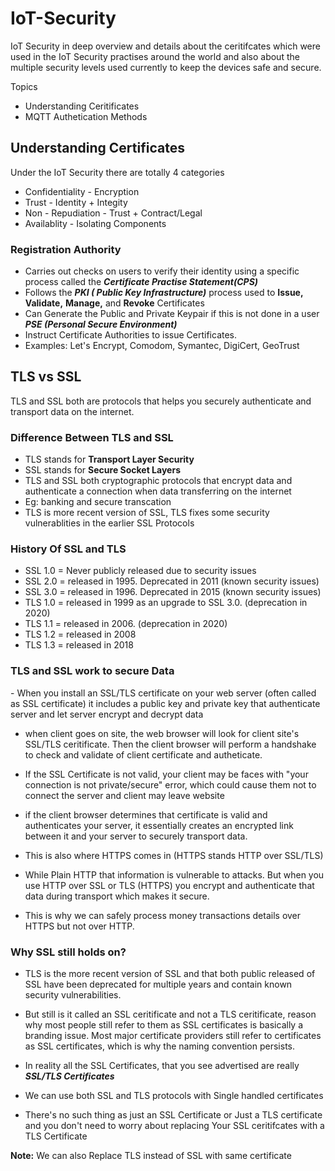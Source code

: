 # IoT-Security

IoT Security in deep overview and details about the ceritifcates which were used in the IoT Security practises around the world and also about the multiple security levels
used currently to keep the devices safe and secure.

Topics

- Understanding Ceritificates
- MQTT Authetication Methods


## Understanding Certificates

Under the IoT Security there are totally 4 categories
- Confidentiality     - Encryption
- Trust               - Identity + Integity
- Non - Repudiation   - Trust + Contract/Legal
- Availablity         - Isolating Components

### Registration Authority

- Carries out checks on users to verify their identity using a specific process called the ***Certificate Practise Statement(CPS)***
- Follows the ***PKI ( Public Key Infrastructure)*** process used to **Issue,** **Validate,** **Manage,** and **Revoke** Certificates
- Can Generate the Public and Private Keypair if this is not done in a user ***PSE (Personal Secure Environment)***
- Instruct Certificate Authorities to issue Certificates.
- Examples: Let's Encrypt, Comodom, Symantec, DigiCert, GeoTrust


## TLS vs SSL

TLS and SSL both are protocols that helps you securely authenticate and transport data on the internet. 

### Difference Between TLS and SSL

- TLS stands for **Transport Layer Security** 
- SSL stands for **Secure Socket Layers**
- TLS and SSL both cryptographic protocols that encrypt data and authenticate a connection when data transferring on the internet
- Eg: banking and secure transcation
- TLS is more recent version of SSL, TLS fixes some security vulnerablities in the earlier SSL Protocols


### History Of SSL and TLS

- SSL 1.0 = Never publicly released due to security issues
- SSL 2.0 = released in 1995. Deprecated in 2011 (known security issues)
- SSL 3.0 = released in 1996. Deprecated in 2015 (known security issues)
- TLS 1.0 = released in 1999 as an upgrade to SSL 3.0. (deprecation in 2020)
- TLS 1.1 = released in 2006. (deprecation in 2020)
- TLS 1.2 = released in 2008
- TLS 1.3 = released in 2018

### TLS and SSL work to secure Data

<p align = "left">
- When you install an SSL/TLS certificate on your web server (often called as SSL certificate) it includes a public key and private key that authenticate server and let server encrypt and decrypt data
     
- when client goes on site, the web browser will look for client site's SSL/TLS ceritificate. Then the client browser will perform a handshake to check and validate of client certificate and autheticate.
     
- If the SSL Certificate is not valid, your client may be faces with "your connection is not private/secure" error, which could cause them not to connect the server and client may leave website

- if the client browser determines that certificate is valid and authenticates your server, it essentially creates an encrypted link between it and your server to securely transport data.
     
- This is also where HTTPS comes in (HTTPS stands HTTP over SSL/TLS)
     
- While Plain HTTP that information is vulnerable to attacks. But when you use HTTP over SSL or TLS (HTTPS) you encrypt and authenticate that data during transport which makes it secure.
     
- This is why we can safely process money transactions details over HTTPS but not over HTTP.
     </p>
     
### Why SSL still holds on?

<p align = "left">
     
- TLS is the more recent version of SSL and that both public released of SSL have been deprecated for multiple years and contain known security vulnerabilities.
     
- But still is it called an SSL ceritificate and not a TLS ceritificate, reason why most people still refer to them as SSL certificates is basically a branding issue. Most major certificate providers still refer to certificates as SSL certificates, which is why the naming convention persists.
     
- In reality all the SSL Certificates, that you see advertised are really ***SSL/TLS Certificates***

- We can use both SSL and TLS protocols with Single handled certificates

- There's no such thing as just an SSL Certificate or Just a TLS certificate and you don't need to worry about replacing Your SSL ceritifcates with a TLS Certificate

</p>
     
**Note:** We can also Replace TLS instead of SSL with same certificate
